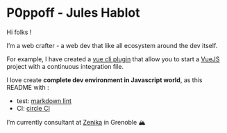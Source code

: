 # P0ppoff - Jules Hablot

Hi folks ! 

I’m a web crafter - a web dev that like all ecosystem around the dev itself. 

For example, I have created a [vue cli plugin](https://github.com/P0ppoff/vue-cli-plugin-ci) that 
allow you to start a [VueJS](https://vuejs.org/) project with a continuous integration file.

I love create **complete dev environment in Javascript world**, as this README with : 
*  test: [markdown lint](https://github.com/remarkjs/remark-lint)
*  CI: [circle CI](https://circleci.com/) ![<P0ppoff>](https://circleci.com/gh/P0ppoff/P0ppoff.svg?style=svg)


I’m currently consultant at [Zenika](https://zenika.com/) in Grenoble 🏔

